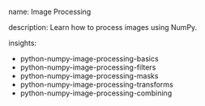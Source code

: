 name: Image Processing

description: Learn how to process images using NumPy.

insights:
  - python-numpy-image-processing-basics
  - python-numpy-image-processing-filters
  - python-numpy-image-processing-masks
  - python-numpy-image-processing-transforms
  - python-numpy-image-processing-combining
